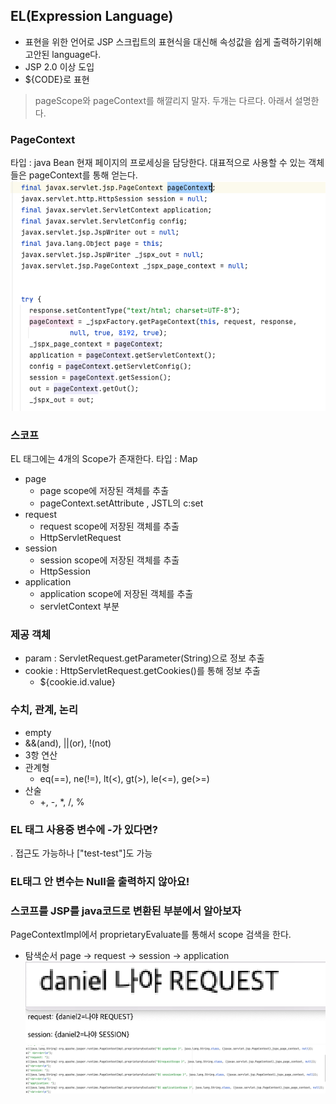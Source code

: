 ## EL(Expression Language)

-   표현을 위한 언어로 JSP 스크립트의 표현식을 대신해 속성값을 쉽게 출력하기위해 고안된 language다.
-   JSP 2.0 이상 도입
-   ${CODE}로 표현

> pageScope와 pageContext를 해깔리지 말자. 두개는 다르다. 아래서 설명한다.

### PageContext

타입 : java Bean
현재 페이지의 프로세싱을 담당한다.
대표적으로 사용할 수 있는 객체들은 pageContext를 통해 얻는다.
![pageContext](./imgs/elTagCode.png)

### 스코프

EL 태그에는 4개의 Scope가 존재한다.
타입 : Map

-   page
    -   page scope에 저장된 객체를 추출
    -   pageContext.setAttribute , JSTL의 c:set
-   request
    -   request scope에 저장된 객체를 추출
    -   HttpServletRequest
-   session
    -   session scope에 저장된 객체를 추출
    -   HttpSession
-   application
    -   application scope에 저장된 객체를 추출
    -   servletContext 부분

### 제공 객체

-   param : ServletRequest.getParameter(String)으로 정보 추출
-   cookie : HttpServletRequest.getCookies()를 통해 정보 추출
    -   ${cookie.id.value}

### 수치, 관계, 논리

-   empty
-   &&(and), ||(or), !(not)
-   3항 연산
-   관계형
    -   eq(==), ne(!=), lt(<), gt(>), le(<=), ge(>=)
-   산술
    -   +, -, \*, /, %

### EL 태그 사용중 변수에 -가 있다면?

. 접근도 가능하나 ["test-test"]도 가능

### EL태그 안 변수는 Null을 출력하지 않아요!

### 스코프를 JSP를 java코드로 변환된 부분에서 알아보자

PageContextImpl에서 proprietaryEvaluate를 통해서 scope 검색을 한다.

-   탐색순서 page -> request -> session -> application
    ![출력 화면](./imgs/elTag_실제_제거.png)
    ![EL Tag Scope Context](./imgs/elTagScopeContext.png)

